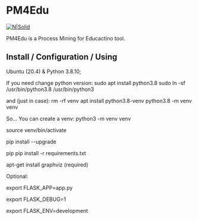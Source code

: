 # PM4Edu

[![N|Solid](https://cldup.com/dTxpPi9lDf.thumb.png)](https://nodesource.com/products/nsolid)



PM4Edu is a Process Mining for Educactino tool.

## Install / Configuration / Using

Ubuntu (20.4) & Python 3.8.10;

If you need change python version:
sudo apt install python3.8
sudo ln -sf /usr/bin/python3.8 /usr/bin/python3

and (just in case):
rm -rf venv
apt install python3.8-venv
python3.8 -m venv venv

So...
You can create a venv:
python3 -m venv venv

source venv/bin/activate

pip install --upgrade

pip pip install -r requirements.txt

apt-get install graphviz (required)


Optional:

export FLASK\_APP=app.py

export FLASK\_DEBUG=1

export FLASK\_ENV=development
